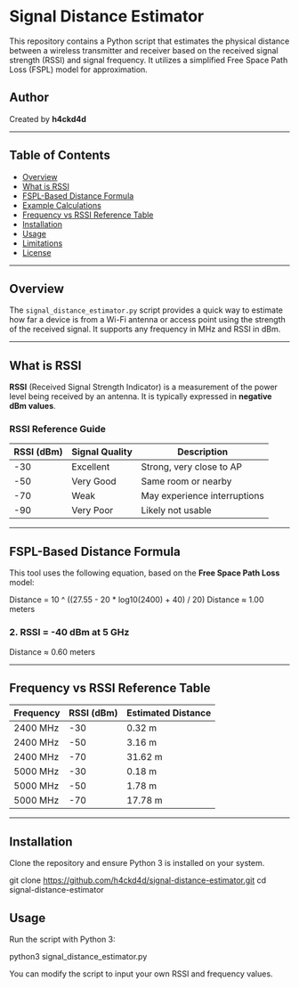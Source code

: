 # Signal Distance Estimator

This repository contains a Python script that estimates the physical distance between a wireless transmitter and receiver based on the received signal strength (RSSI) and signal frequency. It utilizes a simplified Free Space Path Loss (FSPL) model for approximation.

## Author

Created by **h4ckd4d**

---

## Table of Contents

- [Overview](#overview)
- [What is RSSI](#what-is-rssi)
- [FSPL-Based Distance Formula](#fspl-based-distance-formula)
- [Example Calculations](#example-calculations)
- [Frequency vs RSSI Reference Table](#frequency-vs-rssi-reference-table)
- [Installation](#installation)
- [Usage](#usage)
- [Limitations](#limitations)
- [License](#license)

---

## Overview

The `signal_distance_estimator.py` script provides a quick way to estimate how far a device is from a Wi-Fi antenna or access point using the strength of the received signal. It supports any frequency in MHz and RSSI in dBm.

---

## What is RSSI

**RSSI** (Received Signal Strength Indicator) is a measurement of the power level being received by an antenna. It is typically expressed in **negative dBm values**.

### RSSI Reference Guide

| RSSI (dBm) | Signal Quality   | Description                          |
|------------|------------------|--------------------------------------|
| -30        | Excellent         | Strong, very close to AP             |
| -50        | Very Good         | Same room or nearby                  |
| -70        | Weak              | May experience interruptions         |
| -90        | Very Poor         | Likely not usable                    |

---

## FSPL-Based Distance Formula

This tool uses the following equation, based on the **Free Space Path Loss** model:



Distance = 10 ^ ((27.55 - 20 * log10(2400) + 40) / 20)
Distance ≈ 1.00 meters




### 2. RSSI = -40 dBm at 5 GHz


Distance ≈ 0.60 meters


---

## Frequency vs RSSI Reference Table

| Frequency | RSSI (dBm) | Estimated Distance |
|-----------|------------|---------------------|
| 2400 MHz  | -30        | 0.32 m              |
| 2400 MHz  | -50        | 3.16 m              |
| 2400 MHz  | -70        | 31.62 m             |
| 5000 MHz  | -30        | 0.18 m              |
| 5000 MHz  | -50        | 1.78 m              |
| 5000 MHz  | -70        | 17.78 m             |

---

## Installation

Clone the repository and ensure Python 3 is installed on your system.


git clone https://github.com/h4ckd4d/signal-distance-estimator.git
cd signal-distance-estimator


## Usage

Run the script with Python 3:

python3 signal_distance_estimator.py

You can modify the script to input your own RSSI and frequency values.
